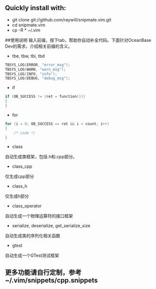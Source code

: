 ## Quickly install with:

  * git clone git://github.com/raywill/snipmate.vim.git
  * cd snipmate.vim
  * cp -R * ~/.vim

##使用说明
输入前缀，按下tab，帮助你自动补全代码。下面针对OceanBase Dev的需求，介绍相关前缀的含义。

* tbe, tbw, tbi, tbd
```cpp
TBSYS_LOG(ERROR, "error_msg"); 
TBSYS_LOG(WARN, "warn_msg");
TBSYS_LOG(INFO, "info");
TBSYS_LOG(DEBUG, "debug_msg");
```

* if
```cpp
if (OB_SUCCESS != (ret = function()))
{
}
```


* for
```cpp
for (i = 0; OB_SUCCESS == ret && i < count; i++)
{
    /* code */
}
```

* class

 自动生成类框架，包括.h和.cpp部分。 

* class_cpp

 仅生成cpp部分
* class_h

 仅生成h部分

* class_operator
 
 自动生成一个物理运算符的接口框架

* serialize, deserialize, get_serialize_size

 自动生成类的序列化相关函数

* gtest

 自动生成一个GTest测试框架
 
## 更多功能请自行定制，参考~/.vim/snippets/cpp.snippets

